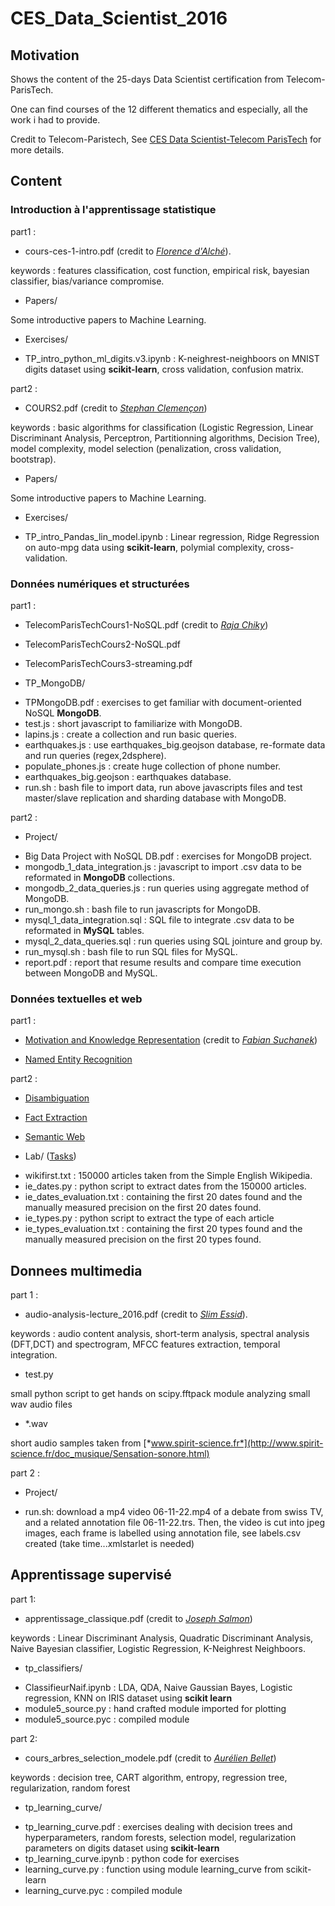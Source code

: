 # CES_Data_Scientist_2016


## Motivation
Shows the content of the 25-days Data Scientist certification from Telecom-ParisTech.

One can find courses of the 12 different thematics and especially, all the work i had to provide.

Credit to Telecom-Paristech, See [CES Data Scientist-Telecom ParisTech](https://telecom-paristech.fr/fileadmin/documents/pdf/formation_continue/CES/Data-Scientist.pdf) for more details.

## Content

### Introduction à l'apprentissage statistique

part1 :
 * cours-ces-1-intro.pdf (credit to [*Florence d'Alché*](http://perso.telecom-paristech.fr/~fdalche/Site/index.html)).

keywords : features classification, cost function, empirical risk, bayesian classifier, bias/variance compromise.
 * Papers/

Some introductive papers to Machine Learning.

 * Exercises/ 
- TP_intro_python_ml_digits.v3.ipynb : K-neighrest-neighboors on MNIST digits dataset using **scikit-learn**, cross validation, confusion matrix.

part2 :
 * COURS2.pdf (credit to [*Stephan Clemençon*](http://perso.telecom-paristech.fr/~clemenco/Home.html))

keywords : basic algorithms for classification (Logistic Regression, Linear Discriminant Analysis, Perceptron, Partitionning algorithms, Decision Tree), model complexity, model selection (penalization, cross validation, bootstrap).
 * Papers/

Some introductive papers to Machine Learning.

 * Exercises/
- TP_intro_Pandas_lin_model.ipynb : Linear regression, Ridge Regression on auto-mpg data using **scikit-learn**, polymial complexity, cross-validation.

### Données numériques et structurées

part1 :
 * TelecomParisTechCours1-NoSQL.pdf (credit to [*Raja Chiky*](http://perso.isep.fr/rchiky/nosql/))

 * TelecomParisTechCours2-NoSQL.pdf

 * TelecomParisTechCours3-streaming.pdf

 * TP_MongoDB/
- TPMongoDB.pdf : exercises to get familiar with document-oriented NoSQL **MongoDB**.
- test.js : short javascript to familiarize with MongoDB.
- lapins.js : create a collection and run basic queries.
- earthquakes.js : use earthquakes_big.geojson database, re-formate data and run queries (regex,2dsphere).
- populate_phones.js : create huge collection of phone number.
- earthquakes_big.geojson : earthquakes database.
- run.sh : bash file to import data, run above javascripts files and test master/slave replication and sharding database with MongoDB.

part2 :
 * Project/
- Big Data Project with NoSQL DB.pdf : exercises for MongoDB project.
- mongodb_1_data_integration.js : javascript to import .csv data to be reformated in **MongoDB** collections.
- mongodb_2_data_queries.js : run queries using aggregate method of MongoDB.
- run_mongo.sh : bash file to run javascripts for MongoDB.
- mysql_1_data_integration.sql : SQL file to integrate .csv data to be reformated in **MySQL** tables.
- mysql_2_data_queries.sql : run queries using SQL jointure and group by.
- run_mysql.sh : bash file to run SQL files for MySQL.
- report.pdf : report that resume results and compare time execution between MongoDB and MySQL.

### Données textuelles et web

part1 :

 * [Motivation and Knowledge Representation](https://suchanek.name/work/teaching/ces2016/01_motknow/0.svg) (credit to [*Fabian Suchanek*](https://suchanek.name/))

 * [Named Entity Recognition](https://suchanek.name/work/teaching/athens2015/03_ner/0.svg)

part2 :

 * [Disambiguation](https://suchanek.name/work/teaching/athens2015/05_disambiguation/0.svg)

 * [Fact Extraction](https://suchanek.name/work/teaching/athens2015/07_unstructured/0.svg)
	
 * [Semantic Web](https://suchanek.name/work/teaching/athens2015/10_semanticWeb/0.svg)

 * Lab/ ([Tasks](https://suchanek.name/work/teaching/ces2016/lab/index.html))
- wikifirst.txt : 150000 articles taken from the Simple English Wikipedia.
- ie_dates.py : python script to extract dates from the 150000 articles.
- ie_dates_evaluation.txt : containing the first 20 dates found and the manually measured precision on the first 20 dates found.
- ie_types.py : python script to extract the type of each article
- ie_types_evaluation.txt : containing the first 20 types found and the manually measured precision on the first 20 types found.

## Donnees multimedia

part 1 :

 * audio-analysis-lecture_2016.pdf (credit to [*Slim Essid*](http://perso.telecom-paristech.fr/~essid/)).

keywords : audio content analysis, short-term analysis, spectral analysis (DFT,DCT) and spectrogram, MFCC features extraction, temporal integration.

 * test.py 

small python script to get hands on scipy.fftpack module analyzing small wav audio files

 * *.wav

short audio samples taken from [*www.spirit-science.fr*](http://www.spirit-science.fr/doc_musique/Sensation-sonore.html)

part 2 :

 * Project/
- run.sh: download a mp4 video 06-11-22.mp4 of a debate from swiss TV, and a related annotation file 06-11-22.trs. Then, the video is cut into jpeg images, each frame is labelled using annotation file, see labels.csv created (take time...xmlstarlet is needed)
 
## Apprentissage supervisé

part 1:

 * apprentissage_classique.pdf (credit to [*Joseph Salmon*](http://www.josephsalmon.eu/))

keywords : Linear Discriminant Analysis, Quadratic Discriminant Analysis, Naive Bayesian classifier, Logistic Regression, K-Neighrest Neighboors.

 * tp_classifiers/
- ClassifieurNaif.ipynb : LDA, QDA, Naive Gaussian Bayes, Logistic regression, KNN on IRIS dataset using **scikit learn**
- module5_source.py : hand crafted module imported for plotting
- module5_source.pyc : compiled module

part 2:

 * cours_arbres_selection_modele.pdf (credit to [*Aurélien Bellet*](http://researchers.lille.inria.fr/abellet/))

keywords : decision tree, CART algorithm, entropy, regression tree, regularization, random forest

 * tp_learning_curve/
- tp_learning_curve.pdf : exercises dealing with decision trees and hyperparameters, random forests, selection model, regularization parameters on digits dataset using **scikit-learn**
- tp_learning_curve.ipynb : python code for exercises
- learning_curve.py : function using module learning_curve from scikit-learn
- learning_curve.pyc : compiled module
